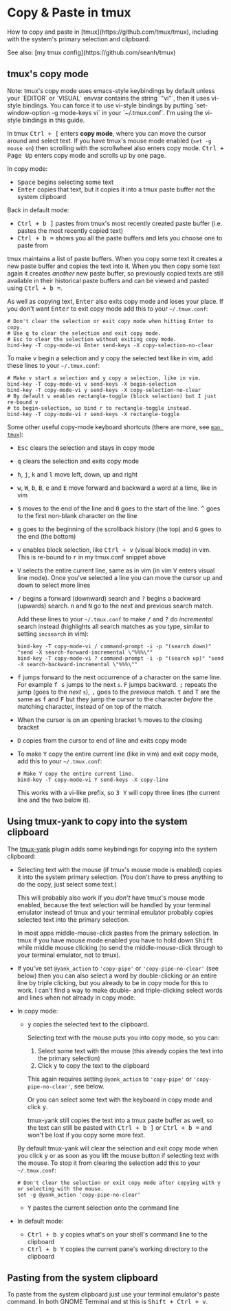 Copy & Paste in tmux
====================

<p class="lead" markdown="1">
How to copy and paste in [tmux](https://github.com/tmux/tmux), including with the system's primary selection and clipboard.
</p>

<div class="seealso" markdown="1">
See also: [my tmux config](https://github.com/seanh/tmux)
</div>

## tmux's copy mode

<div class="note" markdown="1">
Note: tmux's copy mode uses emacs-style keybindings by default unless your `EDITOR` or `VISUAL` envvar contains the string `"vi"`, then it uses vi-style bindings.
You can force it to use vi-style bindings by putting `set-window-option -g mode-keys vi` in your `~/.tmux.conf`. I'm using the vi-style bindings in this guide.
</div>

In tmux <kbd><kbd>Ctrl</kbd> + <kbd>[</kbd></kbd> enters **copy mode**, where you can move the cursor around and select text. If you have tmux's mouse mode enabled
(`set -g mouse on`) then scrolling with the scrollwheel also enters copy mode. <kbd><kbd>Ctrl</kbd> + <kbd>Page Up</kbd></kbd> enters copy mode and scrolls up by
one page.

In copy mode:

* <kbd>Space</kbd> begins selecting some text
* <kbd>Enter</kbd> copies that text, but it copies it into a tmux paste buffer not the system clipboard 

Back in default mode:

* <kbd><kbd>Ctrl</kbd> + <kbd>b</kbd> <kbd>]</kbd></kbd> pastes from tmux's most recently created paste buffer (i.e. pastes the most recently copied text)
* <kbd><kbd>Ctrl</kbd> + <kbd>b</kbd> <kbd>=</kbd></kbd> shows you all the paste buffers and lets you choose one to paste from

tmux maintains a list of paste buffers. When you copy some text it creates a new paste buffer and copies the text into it. When you then copy some text again it
creates _another_ new paste buffer, so previously copied texts are still available in their historical paste buffers and can be viewed and pasted using
<kbd><kbd>Ctrl</kbd> + <kbd>b</kbd> <kbd>=</kbd></kbd>.

As well as copying text, <kbd>Enter</kbd> also exits copy mode and loses your place. If you don't want <kbd>Enter</kbd> to exit copy mode add this to your
`~/.tmux.conf`:

```
# Don't clear the selection or exit copy mode when hitting Enter to copy.
# Use q to clear the selection and exit copy mode.
# Esc to clear the selection without exiting copy mode.
bind-key -T copy-mode-vi Enter send-keys -X copy-selection-no-clear
```

To make <kbd>v</kbd> begin a selection and <kbd>y</kbd> copy the selected text like in vim, add these lines to your `~/.tmux.conf`:

```
# Make v start a selection and y copy a selection, like in vim.
bind-key -T copy-mode-vi v send-keys -X begin-selection
bind-key -T copy-mode-vi y send-keys -X copy-selection-no-clear
# By default v enables rectangle-toggle (block selection) but I just re-bound v
# to begin-selection, so bind r to rectangle-toggle instead.
bind-key -T copy-mode-vi r send-keys -X rectangle-toggle
```

Some other useful copy-mode keyboard shortcuts (there are more, see [`man tmux`](http://manpages.ubuntu.com/manpages/focal/man1/tmux.1.html)):

* <kbd>Esc</kbd> clears the selection and stays in copy mode

* <kbd>q</kbd> clears the selection and exits copy mode

* <kbd>h</kbd>, <kbd>j</kbd>, <kbd>k</kbd> and <kbd>l</kbd> move left, down, up and right

* <kbd>w</kbd>, <kbd>W</kbd>, <kbd>b</kbd>, <kbd>B</kbd>, <kbd>e</kbd> and <kbd>E</kbd> move forward and backward a word at a time, like in vim

* <kbd>$</kbd> moves to the end of the line and <kbd>0</kbd> goes to the start of the line. <kbd>^</kbd> goes to the first non-blank character on the line

* <kbd>g</kbd> goes to the beginning of the scrollback history (the top) and <kbd>G</kbd> goes to the end (the bottom)

* <kbd>v</kbd> enables block selection, like <kbd><kbd>Ctrl</kbd> + <kbd>v</kbd></kbd> (visual block mode) in vim. This is re-bound to <kbd>r</kbd> in my tmux.conf
  snippet above

* <kbd>V</kbd> selects the entire current line, same as in vim (in vim <kbd>V</kbd> enters visual line mode). Once you've selected a line you can move the cursor
  up and down to select more lines

* <kbd>/</kbd> begins a forward (downward) search and <kbd>?</kbd> begins a backward (upwards) search. <kbd>n</kbd> and <kbd>N</kbd> go to the next and previous
  search match.

  Add these lines to your `~/.tmux.conf` to make <kbd>/</kbd> and <kbd>?</kbd> do _incremental_ search instead (highlights all search matches as you type, similar
  to setting `incsearch` in vim):
  
  ```
  bind-key -T copy-mode-vi / command-prompt -i -p "(search down)" "send -X search-forward-incremental \"%%%\""
  bind-key -T copy-mode-vi ? command-prompt -i -p "(search up)" "send -X search-backward-incremental \"%%%\""
  ```

* <kbd>f</kbd> jumps forward to the next occurrence of a character on the same line. For example <kbd><kbd>f</kbd> <kbd>s</kbd></kbd> jumps to the next `s`.
  <kbd>F</kbd> jumps backward. <kbd>;</kbd> repeats the jump (goes to the _next_ `s`), <kbd>,</kbd> goes to the _previous_ match. <kbd>t</kbd> and <kbd>T</kbd> are
  the same as <kbd>f</kbd> and <kbd>F</kbd> but they jump the cursor to the character _before_ the matching character, instead of on top of the match.

* When the cursor is on an opening bracket <kbd>%</kbd> moves to the closing bracket

* <kbd>D</kbd> copies from the cursor to end of line and exits copy mode

* To make <kbd>Y</kbd> copy the entire current line (like in vim) and exit copy mode, add this to your `~/.tmux.conf`:

  ```
  # Make Y copy the entire current line.
  bind-key -T copy-mode-vi Y send-keys -X copy-line
  ```
  
  This works with a vi-like prefix, so <kbd><kbd>3</kbd> <kbd>Y</kbd></kbd> will copy three lines (the current line and the two below it).

## Using tmux-yank to copy into the system clipboard

The [tmux-yank](https://github.com/tmux-plugins/tmux-yank) plugin adds some keybindings for copying into the system clipboard:

* Selecting text with the mouse (if tmux's mouse mode is enabled) copies it into the system primary selection. (You don't have to press anything to do the copy,
  just select some text.)
  
  This will probably also work if you _don't_ have tmux's mouse mode enabled, because the text selection will be handled by your terminal emulator instead of tmux
  and your terminal emulator probably copies selected text into the primary selection.

  In most apps middle-mouse-click pastes from the primary selection. In tmux if you have mouse mode enabled you have to hold down <kbd>Shift</kbd> while middle
  mouse clicking (to send the middle-mouse-click through to your terminal emulator, not to tmux).

* If you've set `@yank_action` to `'copy-pipe'` or `'copy-pipe-no-clear'` (see below) then you can also select a word by double-clicking or an entire line by
  triple clicking, but you already to be in copy mode for this to work. I can't find a way to make double- and triple-clicking select words and lines when not
  already in copy mode.

* In copy mode:

  * <kbd>y</kbd> copies the selected text to the clipboard.
  
    Selecting text with the mouse puts you into copy mode, so you can:
    
    1. Select some text with the mouse (this already copies the text into the primary selection)
    2. Click <kbd>y</kbd> to copy the text to the clipboard
    
    This again requires setting `@yank_action` to `'copy-pipe'` or `'copy-pipe-no-clear'`, see below.

    Or you can select some text with the keyboard in copy mode and click <kbd>y</kbd>.
  
    tmux-yank still copies the text into a tmux paste buffer as well, so the text can still be pasted with <kbd><kbd>Ctrl</kbd> + <kbd>b</kbd> <kbd>]</kbd></kbd> or
    <kbd><kbd>Ctrl</kbd> + <kbd>b</kbd> <kbd>=</kbd></kbd> and won't be lost if you copy some more text.
    
  By default tmux-yank will clear the selection and exit copy mode when you click <kbd>y</kbd> or as soon as you lift the mouse button if selecting text with the
  mouse. To stop it from clearing the selection add this to your `~/.tmux.conf`:

  ```
  # Don't clear the selection or exit copy mode after copying with y or selecting with the mouse.
  set -g @yank_action 'copy-pipe-no-clear'
  ```

  * <kbd>Y</kbd> pastes the current selection onto the command line
  
* In default mode:

  * <kbd><kbd>Ctrl</kbd> + <kbd>b</kbd> <kbd>y</kbd></kbd> copies what's on your shell's command line to the clipboard
  * <kbd><kbd>Ctrl</kbd> + <kbd>b</kbd> <kbd>Y</kbd></kbd> copies the current pane's working directory to the clipboard

## Pasting from the system clipboard

To paste from the system clipboard just use your terminal emulator's paste command. In both GNOME Terminal and st this is
<kbd><kbd>Shift</kbd> + <kbd>Ctrl</kbd> + <kbd>v</kbd></kbd>.
